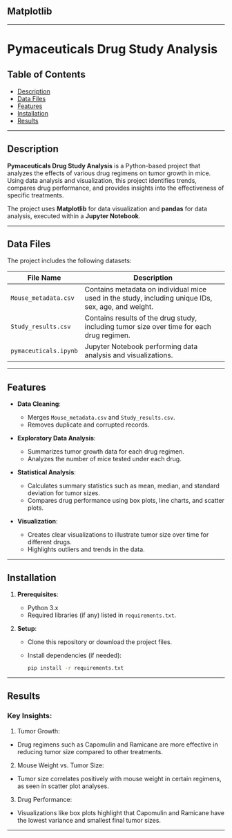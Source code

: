 ## Matplotlib
---
# Pymaceuticals Drug Study Analysis

## Table of Contents
- [Description](#description)
- [Data Files](#data-files)
- [Features](#features)
- [Installation](#installation)
- [Results](#results)

---

## Description

**Pymaceuticals Drug Study Analysis** is a Python-based project that analyzes the effects of various drug regimens on tumor growth in mice. Using data analysis and visualization, this project identifies trends, compares drug performance, and provides insights into the effectiveness of specific treatments.

The project uses **Matplotlib** for data visualization and **pandas** for data analysis, executed within a **Jupyter Notebook**.

---

## Data Files

The project includes the following datasets:

| File Name                | Description                                      |
|--------------------------|--------------------------------------------------|
| `Mouse_metadata.csv`     | Contains metadata on individual mice used in the study, including unique IDs, sex, age, and weight. |
| `Study_results.csv`      | Contains results of the drug study, including tumor size over time for each drug regimen. |
| `pymaceuticals.ipynb`    | Jupyter Notebook performing data analysis and visualizations. |

---

## Features

- **Data Cleaning**:
  - Merges `Mouse_metadata.csv` and `Study_results.csv`.
  - Removes duplicate and corrupted records.

- **Exploratory Data Analysis**:
  - Summarizes tumor growth data for each drug regimen.
  - Analyzes the number of mice tested under each drug.

- **Statistical Analysis**:
  - Calculates summary statistics such as mean, median, and standard deviation for tumor sizes.
  - Compares drug performance using box plots, line charts, and scatter plots.

- **Visualization**:
  - Creates clear visualizations to illustrate tumor size over time for different drugs.
  - Highlights outliers and trends in the data.

---

## Installation

1. **Prerequisites**:
   - Python 3.x
   - Required libraries (if any) listed in `requirements.txt`.

2. **Setup**:
   - Clone this repository or download the project files.
     
   - Install dependencies (if needed):
     ```bash
     pip install -r requirements.txt
     ```
---

## Results

### Key Insights:

1.	Tumor Growth:
   - Drug regimens such as Capomulin and Ramicane are more effective in reducing tumor size compared to other treatments.
2.	Mouse Weight vs. Tumor Size:
   - Tumor size correlates positively with mouse weight in certain regimens, as seen in scatter plot analyses.
3.	Drug Performance:
   - Visualizations like box plots highlight that Capomulin and Ramicane have the lowest variance and smallest final tumor sizes.
---

